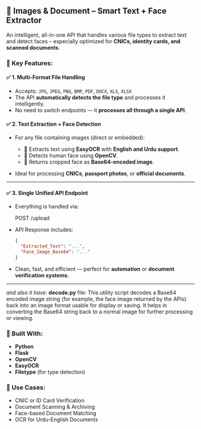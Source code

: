 
## 📄 Images & Document – Smart Text + Face Extractor

An intelligent, all-in-one API that handles various file types to extract text and detect faces – especially optimized for **CNICs, identity cards, and scanned documents**.


### 🚀 Key Features:

#### ✅ 1. **Multi-Format File Handling**

* Accepts:
  `JPG`, `JPEG`, `PNG`, `BMP`, `PDF`, `DOCX`, `XLS`, `XLSX`
* The API **automatically detects the file type** and processes it intelligently.
* No need to switch endpoints — it **processes all through a single API**.


#### ✅ 2. **Text Extraction + Face Detection**

* For any file containing images (direct or embedded):

  * 📝 Extracts text using **EasyOCR** with **English and Urdu support**.
  * 👤 Detects human face using **OpenCV**.
  * 🔄 Returns cropped face as **Base64-encoded image**.
* Ideal for processing **CNICs**, **passport photos**, or **official documents**.

---

#### ✅ 3. **Single Unified API Endpoint**

* Everything is handled via:

  POST /upload
  
* API Response includes:

  ```json
  {
    "Extracted_Text": "...",
    "Face_Image_Base64": "..."
  }
  ```
* Clean, fast, and efficient — perfect for **automation** or **document verification systems**.

---
*and also it have*:
**decode.py** file:
This utility script decodes a Base64 encoded image string (for example, the face image returned by the APIs) back into an image format usable for display or saving. It helps in converting the Base64 string back to a normal image for further processing or viewing.

### 🧠 Built With:

* **Python**
* **Flask**
* **OpenCV**
* **EasyOCR**
* **Filetype** (for type detection)
  
### 🧪 Use Cases:

* CNIC or ID Card Verification
* Document Scanning & Archiving
* Face-based Document Matching
* OCR for Urdu-English Documents


